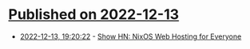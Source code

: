 # [Published on 2022-12-13](index.md)

* [2022-12-13, 19:20:22](https://news.ycombinator.com/item?id=33974279) - [Show HN: NixOS Web Hosting for Everyone](https://shipnix.io/)
